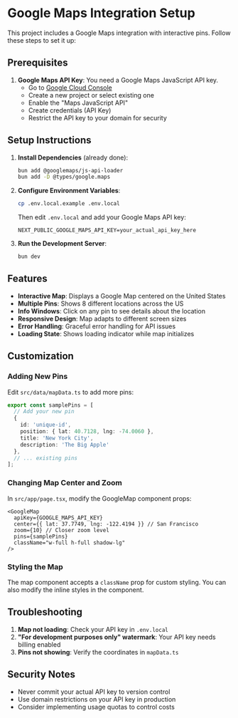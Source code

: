 # Google Maps Integration Setup

This project includes a Google Maps integration with interactive pins. Follow these steps to set it up:

## Prerequisites

1. **Google Maps API Key**: You need a Google Maps JavaScript API key.
   - Go to [Google Cloud Console](https://console.cloud.google.com/)
   - Create a new project or select existing one
   - Enable the "Maps JavaScript API"
   - Create credentials (API Key)
   - Restrict the API key to your domain for security

## Setup Instructions

1. **Install Dependencies** (already done):
   ```bash
   bun add @googlemaps/js-api-loader
   bun add -D @types/google.maps
   ```

2. **Configure Environment Variables**:
   ```bash
   cp .env.local.example .env.local
   ```
   Then edit `.env.local` and add your Google Maps API key:
   ```
   NEXT_PUBLIC_GOOGLE_MAPS_API_KEY=your_actual_api_key_here
   ```

3. **Run the Development Server**:
   ```bash
   bun dev
   ```

## Features

- **Interactive Map**: Displays a Google Map centered on the United States
- **Multiple Pins**: Shows 8 different locations across the US
- **Info Windows**: Click on any pin to see details about the location
- **Responsive Design**: Map adapts to different screen sizes
- **Error Handling**: Graceful error handling for API issues
- **Loading State**: Shows loading indicator while map initializes

## Customization

### Adding New Pins

Edit `src/data/mapData.ts` to add more pins:

```typescript
export const samplePins = [
  // Add your new pin
  {
    id: 'unique-id',
    position: { lat: 40.7128, lng: -74.0060 },
    title: 'New York City',
    description: 'The Big Apple'
  },
  // ... existing pins
];
```

### Changing Map Center and Zoom

In `src/app/page.tsx`, modify the GoogleMap component props:

```tsx
<GoogleMap
  apiKey={GOOGLE_MAPS_API_KEY}
  center={{ lat: 37.7749, lng: -122.4194 }} // San Francisco
  zoom={10} // Closer zoom level
  pins={samplePins}
  className="w-full h-full shadow-lg"
/>
```

### Styling the Map

The map component accepts a `className` prop for custom styling. You can also modify the inline styles in the component.

## Troubleshooting

1. **Map not loading**: Check your API key in `.env.local`
2. **"For development purposes only" watermark**: Your API key needs billing enabled
3. **Pins not showing**: Verify the coordinates in `mapData.ts`

## Security Notes

- Never commit your actual API key to version control
- Use domain restrictions on your API key in production
- Consider implementing usage quotas to control costs
